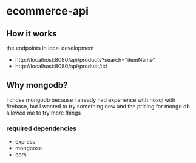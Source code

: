 # ecommerce-api

## How it works 
the endpoints in local development
 - http://localhost:8080/api/products?search="itemName"
 - http://localhost:8080/api/product/:id
 
## Why mongodb?
I chose mongodb because I already had experience with nosql with firebase, but I wanted to try something new and the pricing for mongo db allowed me to try more things

### required dependencies
- express
- mongoose
- cors
